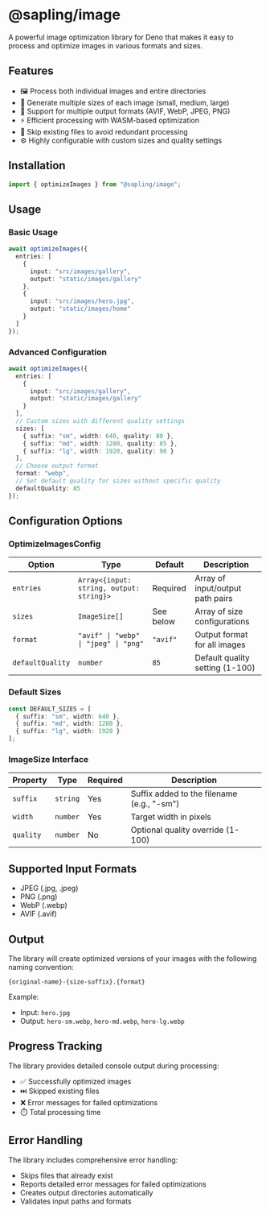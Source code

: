 # @sapling/image

A powerful image optimization library for Deno that makes it easy to process and optimize images in various formats and sizes.

## Features

- 🖼️ Process both individual images and entire directories
- 📏 Generate multiple sizes of each image (small, medium, large)
- 🎨 Support for multiple output formats (AVIF, WebP, JPEG, PNG)
- ⚡ Efficient processing with WASM-based optimization
- 🔄 Skip existing files to avoid redundant processing
- ⚙️ Highly configurable with custom sizes and quality settings

## Installation

```ts
import { optimizeImages } from "@sapling/image";
```

## Usage

### Basic Usage

```ts
await optimizeImages({
  entries: [
    {
      input: "src/images/gallery",
      output: "static/images/gallery"
    },
    {
      input: "src/images/hero.jpg",
      output: "static/images/home"
    }
  ]
});
```

### Advanced Configuration

```ts
await optimizeImages({
  entries: [
    {
      input: "src/images/gallery",
      output: "static/images/gallery"
    }
  ],
  // Custom sizes with different quality settings
  sizes: [
    { suffix: "sm", width: 640, quality: 80 },
    { suffix: "md", width: 1280, quality: 85 },
    { suffix: "lg", width: 1920, quality: 90 }
  ],
  // Choose output format
  format: "webp",
  // Set default quality for sizes without specific quality
  defaultQuality: 85
});
```

## Configuration Options

### OptimizeImagesConfig

| Option | Type | Default | Description |
|--------|------|---------|-------------|
| `entries` | `Array<{input: string, output: string}>` | Required | Array of input/output path pairs |
| `sizes` | `ImageSize[]` | See below | Array of size configurations |
| `format` | `"avif" \| "webp" \| "jpeg" \| "png"` | `"avif"` | Output format for all images |
| `defaultQuality` | `number` | `85` | Default quality setting (1-100) |

### Default Sizes

```ts
const DEFAULT_SIZES = [
  { suffix: "sm", width: 640 },
  { suffix: "md", width: 1280 },
  { suffix: "lg", width: 1920 }
];
```

### ImageSize Interface

| Property | Type | Required | Description |
|----------|------|----------|-------------|
| `suffix` | `string` | Yes | Suffix added to the filename (e.g., "-sm") |
| `width` | `number` | Yes | Target width in pixels |
| `quality` | `number` | No | Optional quality override (1-100) |

## Supported Input Formats

- JPEG (.jpg, .jpeg)
- PNG (.png)
- WebP (.webp)
- AVIF (.avif)

## Output

The library will create optimized versions of your images with the following naming convention:

```
{original-name}-{size-suffix}.{format}
```

Example:
- Input: `hero.jpg`
- Output: `hero-sm.webp`, `hero-md.webp`, `hero-lg.webp`

## Progress Tracking

The library provides detailed console output during processing:

- ✅ Successfully optimized images
- ⏭️ Skipped existing files
- ❌ Error messages for failed optimizations
- ⏱️ Total processing time

## Error Handling

The library includes comprehensive error handling:
- Skips files that already exist
- Reports detailed error messages for failed optimizations
- Creates output directories automatically
- Validates input paths and formats
